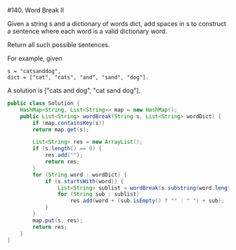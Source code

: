 #140. Word Break II 

Given a string s and a dictionary of words dict, add spaces in s to construct a sentence where each word is a valid dictionary word.

Return all such possible sentences.

For example, given
```
s = "catsanddog",
dict = ["cat", "cats", "and", "sand", "dog"].
```

A solution is ["cats and dog", "cat sand dog"].


```java
public class Solution {
    HashMap<String, List<String>> map = new HashMap();
    public List<String> wordBreak(String s, List<String> wordDict) {
        if (map.containsKey(s)) 
        return map.get(s);

        List<String> res = new ArrayList();     
        if (s.length() == 0) {
            res.add("");
            return res;
        }               
        for (String word : wordDict) {
            if (s.startsWith(word)) {
                List<String> sublist = wordBreak(s.substring(word.length()), wordDict);
                for (String sub : sublist) 
                    res.add(word + (sub.isEmpty() ? "" : " ") + sub);               
            }
        }       
        map.put(s, res);
        return res;
    }       
}
```
